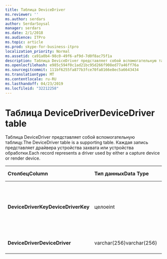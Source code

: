 ```yaml
---
title: Таблица DeviceDriver
ms.reviewer: ''
ms.author: serdars
author: SerdarSoysal
manager: serdars
ms.date: 2/1/2018
ms.audience: ITPro
ms.topic: article
ms.prod: skype-for-business-itpro
localization_priority: Normal
ms.assetid: ca91a0b4-98c0-49f6-af9d-7d0f8ac75f1a
description: Таблица DeviceDriver представляет собой вспомогательную таблицу. Каждая запись представляет драйвера устройства захвата или устройства обработки.
ms.openlocfilehash: e985c594f0c1ad21bc95d266f908ed77a46ff76a
ms.sourcegitcommit: 111bf6255fa877b3fce70fa8166e8ec5a6643434
ms.translationtype: MT
ms.contentlocale: ru-RU
ms.lasthandoff: 04/23/2019
ms.locfileid: "32212258"
---
```

# <a name="devicedriver-table"></a><span data-ttu-id="fcfd1-104">Таблица DeviceDriver</span><span class="sxs-lookup"><span data-stu-id="fcfd1-104">DeviceDriver table</span></span>
 
<span data-ttu-id="fcfd1-105">Таблица DeviceDriver представляет собой вспомогательную таблицу.</span><span class="sxs-lookup"><span data-stu-id="fcfd1-105">The DeviceDriver table is a supporting table.</span></span> <span data-ttu-id="fcfd1-106">Каждая запись представляет драйвера устройства захвата или устройства обработки.</span><span class="sxs-lookup"><span data-stu-id="fcfd1-106">Each record represents a driver used by either a capture device or render device.</span></span>
  
|<span data-ttu-id="fcfd1-107">**Столбец**</span><span class="sxs-lookup"><span data-stu-id="fcfd1-107">**Column**</span></span>|<span data-ttu-id="fcfd1-108">**Тип данных**</span><span class="sxs-lookup"><span data-stu-id="fcfd1-108">**Data Type**</span></span>|<span data-ttu-id="fcfd1-109">**Ключ/индекс**</span><span class="sxs-lookup"><span data-stu-id="fcfd1-109">**Key/Index**</span></span>|<span data-ttu-id="fcfd1-110">**Сведения**</span><span class="sxs-lookup"><span data-stu-id="fcfd1-110">**Details**</span></span>|
|:-----|:-----|:-----|:-----|
|<span data-ttu-id="fcfd1-111">**DeviceDriverKey**</span><span class="sxs-lookup"><span data-stu-id="fcfd1-111">**DeviceDriverKey**</span></span> <br/> |<span data-ttu-id="fcfd1-112">целое</span><span class="sxs-lookup"><span data-stu-id="fcfd1-112">int</span></span>  <br/> |<span data-ttu-id="fcfd1-113">Primary</span><span class="sxs-lookup"><span data-stu-id="fcfd1-113">Primary</span></span>  <br/> |<span data-ttu-id="fcfd1-114">Уникальный номер, идентифицирующий эту запись драйвера устройства.</span><span class="sxs-lookup"><span data-stu-id="fcfd1-114">Unique number identifying this device driver record.</span></span>  <br/> |
|<span data-ttu-id="fcfd1-115">**DeviceDriver**</span><span class="sxs-lookup"><span data-stu-id="fcfd1-115">**DeviceDriver**</span></span> <br/> |<span data-ttu-id="fcfd1-116">varchar(256)</span><span class="sxs-lookup"><span data-stu-id="fcfd1-116">varchar(256)</span></span>  <br/> |<span data-ttu-id="fcfd1-117">Уникальный</span><span class="sxs-lookup"><span data-stu-id="fcfd1-117">unique</span></span>  <br/> |<span data-ttu-id="fcfd1-118">Имя драйвера для устройства.</span><span class="sxs-lookup"><span data-stu-id="fcfd1-118">Device driver name.</span></span>  <br/> |
   

